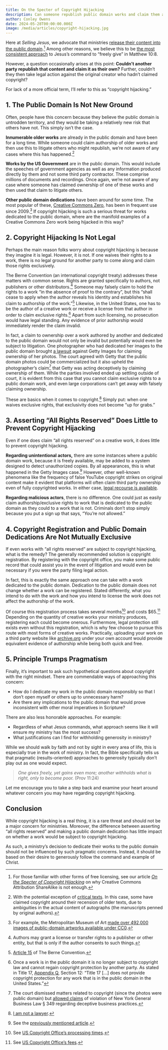 ```yaml
---
title: On the Specter of Copyright Hijacking
description: Can someone republish public domain works and claim them as their own? No, here's why.
author: Conley Owens
date: 2024-05-28T00:00:00.000Z
image: /media/articles/copyright-hijacking.jpg
---
```


<podcast-player id="5FqR5Z4mqlSPltMXhHJSsw"></podcast-player>

Here at _Selling Jesus_, we advocate that ministries [release their content into the public domain](https://copy.church/licenses/).[^1] Among other reasons, we believe this to be [the most consistent approach](https://sellingjesus.org/articles/copyright-jesus-command-to-freely-give) to Jesus’s command to “freely give” in Matthew 10:8.

However, a question occasionally arises at this point: **Couldn’t another party republish that content and claim it as their own?** Further, couldn’t they then take legal action against the original creator who hadn’t claimed copyright?

For lack of a more official term, I’ll refer to this as “copyright hijacking.”


## 1. The Public Domain Is Not New Ground

Often, people have this concern because they believe the public domain is untrodden territory, and they would be taking a relatively new risk that others have not. This simply isn’t the case.

**Innumerable older works** are already in the public domain and have been for a long time. While someone could claim authorship of older works and then use this to litigate others who might republish, we’re not aware of any cases where this has happened.[^2]

**Works by the US Government** are in the public domain. This would include the speeches of government agencies as well as any information produced directly by them and not some third party contractor. These comprise millions of documents and recordings. Once again, we’re not aware of any case where someone has claimed ownership of one of these works and then used that claim to litigate others.

**Other public domain dedications** have been around for some time. The most popular of these, [Creative Commons Zero](https://creativecommons.org/public-domain/cc0/), has been in frequent use since 2009.[^3] If copyright hijacking is such a serious threat for works dedicated to the public domain, where are the manifold examples of a Creative Commons Zero work being hijacked in this way?


## 2. Copyright Hijacking Is Not Legal

Perhaps the main reason folks worry about copyright hijacking is because they imagine it is legal.  However, it is not.  If one waives their rights to a work, there is no legal ground for another party to come along and claim those rights exclusively.

The Berne Convention (an international copyright treaty) addresses these matters with common sense. Rights are granted specifically to authors, not publishers or other distributors.[^4] Someone may falsely claim to hold the rights to a work “in the absence of proof to the contrary”, but this “shall cease to apply when the author reveals his identity and establishes his claim to authorship of the work.”[^5] Likewise, in the United States, one has to be the author of a creative work or receive a license from that author in order to claim exclusive rights.[^6] Apart from such licensing, no prosecution would have legal standing. Any evidence of prior authorship would immediately render the claim invalid.

In fact, a claim to ownership over a work authored by another and dedicated to the public domain would not only be invalid but potentially would even be subject to litigation. One photographer who had dedicated her images to the public domain brought [a lawsuit](https://graphicartistsguild.org/1-billion-lawsuit-against-getty-images-raises-questions-about-public-domain-dedication/) against Getty Images for claiming ownership of her photos. The court agreed with Getty that the public domain photos could be commercialized but it also upheld the photographer’s claim[^7] that Getty was acting deceptively by claiming ownership of them. While the parties involved ended up settling outside of court, it is evident from this case that you cannot claim exclusive rights to a public domain work, and even large corporations can’t get away with falsely claiming ownership.

These are basics when it comes to copyright.[^8] Simply put: when one waives exclusive rights, that exclusivity does not become “up for grabs.”


## 3. Asserting “All Rights Reserved” Does Little to Prevent Copyright Hijacking

Even if one does claim “all rights reserved” on a creative work, it does little to prevent copyright hijacking.

**Regarding unintentional actors,** there are some instances where a public domain work, because it is freely available, may be added to a system designed to detect unauthorized copies.  By all appearances, this is what happened in the Getty Images case.[^9] However, other well-known phenomena like the frequency of false YouTube copyright strikes on original content make it evident that platforms will often claim third party ownership even of fully copyrighted works. In either case, [legal recourse is available](https://bytescare.com/blog/false-copyright-claims-penalty-youtube).

**Regarding malicious actors**, there is no difference. One could just as easily claim authorship/exclusive rights to work that is dedicated to the public domain as they could to a work that is not. Criminals don’t stop simply because you put a sign up that says, “You’re not allowed.”


## 4. Copyright Registration and Public Domain Dedications Are Not Mutually Exclusive

If even works with “all rights reserved” are subject to copyright hijacking, what is the remedy? The generally recommended solution is copyright registration. By registering with the copyright office, you make some public record that could assist you in the event of litigation and would even be necessary if you were the party filing legal action.

In fact, this is exactly the same approach one can take with a work dedicated to the public domain. Dedication to the public domain does not change whether a work can be registered. Stated differently, what you intend to do with the work and how you intend to license the work does not affect the authorship of the work.

Of course this registration process takes several months[^10] and costs $65.[^11] Depending on the quantity of creative works your ministry produces, registering each could become onerous. Furthermore, legal protection still exists even without this registration, which is why few choose to pursue this route with most forms of creative works.  Practically, uploading your work on a third party website like [archive.org](https://archive.org) under your own account would provide equivalent evidence of authorship while being both quick and free.


## 5. Principle Trumps Pragmatism

Finally, it’s important to ask such hypothetical questions about copyright with the right mindset. There are commendable ways of approaching this concern:



* How do I dedicate my work in the public domain responsibly so that I don’t open myself or others up to unnecessary harm?
* Are there any implications to the public domain that would prove inconsistent with other moral imperatives in Scripture?

There are also less honorable approaches. For example:



* Regardless of what Jesus commands, what approach seems like it will ensure my ministry has the most success?
* What justifications can I find for withholding generosity in ministry?

While we should walk by faith and not by sight in every area of life, this is especially true in the work of ministry. In fact, the Bible specifically tells us that pragmatic (results-oriented) approaches to generosity typically don’t play out as one would expect.


> _One gives freely, yet gains even more; another withholds what is right, only to become poor._ (Prov 11:24)

Let me encourage you to take a step back and examine your heart around whatever concern you may have regarding copyright hijacking.


## Conclusion

While copyright hijacking is a real thing, it is a rare threat and should not be a major concern for ministries. Moreover, the difference between asserting “all rights reserved” and making a public domain dedication has little impact on whether a work would be subject to copyright hijacking.

As such, a ministry’s decision to dedicate their works to the public domain should not be influenced by such pragmatic concerns. Instead, it should be based on their desire to generously follow the command and example of Christ.


[^1]: For those familiar with other forms of free licensing, see our article [_On the Specter of Copyright Hijacking_](https://sellingjesus.org/articles/sharealike) on why Creative Commons Attribution ShareAlike is not enough.

[^2]: With the potential exception of [critical texts](https://sellingjesus.org/articles/copyright-and-the-bible#_1-ancient-biblical-texts). In this case, some have claimed copyright around their recension of older texts, due to ambiguities in the actual content of autographs (the manuscripts penned by original authors).

[^3]: For example, the Metropolitan Museum of Art [made over 492,000 images of public-domain artworks available under CC0](https://www.metmuseum.org/about-the-met/policies-and-documents/open-access).

[^4]: Authors may grant a license or transfer rights to a publisher or other entity, but that is only if the author consents to such things.

[^5]: [Article 15](https://www.wipo.int/wipolex/en/text/283698#P192_37445) of The Berne Convention.

[^6]: Once a work is in the public domain it is no longer subject to copyright law and cannot regain copyright protection by another party. As stated in Title 17, [Appendix Q](https://www.copyright.gov/title17/92appq.html), Section 12: “Title 17 [...] does not provide copyright protection for any work that is in the public domain in the United States.”

[^7]: The court dismissed matters related to copyright (since the photos were public domain) but [allowed claims](https://www.courtlistener.com/docket/4357500/68/highsmith-v-getty-images-us-inc/) of violation of New York General Business Law § 349 regarding deceptive business practices.

[^8]: [I am not a lawyer](/ianal).

[^9]: See the [previously mentioned article](https://graphicartistsguild.org/1-billion-lawsuit-against-getty-images-raises-questions-about-public-domain-dedication/).

[^10]: See [US Copyright Office’s processing times](https://www.copyright.gov/registration/docs/processing-times-faqs.pdf).

[^11]: See [US Copyright Office’s fees](https://www.copyright.gov/about/fees.html).
